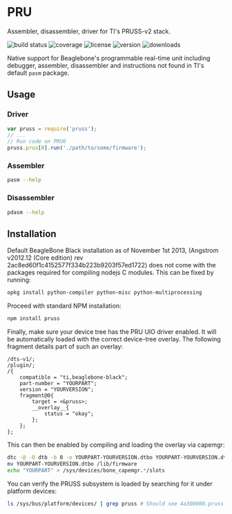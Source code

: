 # PRU

Assembler, disassembler, driver for TI's PRUSS-v2 stack.

![build status](http://img.shields.io/travis/izaakschroeder/pruss.svg?branch=master&style=flat)
![coverage](http://img.shields.io/coveralls/izaakschroeder/pruss.svg?branch=master&style=flat)
![license](http://img.shields.io/npm/l/pruss.svg?style=flat)
![version](http://img.shields.io/npm/v/pruss.svg?style=flat)
![downloads](http://img.shields.io/npm/dm/pruss.svg?style=flat)


Native support for Beaglebone's programmable real-time unit including debugger, assembler, disassembler and instructions not found in TI's default `pasm` package.

## Usage

### Driver

```javascript
var pruss = require('pruss');
// ...
// Run code on PRU0
pruss.prus[0].run('./path/to/some/firmware');
```

### Assembler

```sh
pasm --help
```

### Disassembler

```sh
pdasm --help
```

## Installation

Default BeagleBone Black installation as of November 1st 2013, (Angstrom v2012.12 (Core edition) rev 2ac8ed60f1c4152577f334b223b9203f57ed1722) does not come with the packages required for compiling nodejs C modules. This can be fixed by running:
```bash
opkg install python-compiler python-misc python-multiprocessing
```

Proceed with standard NPM installation:
```bash
npm install pruss
```

Finally, make sure your device tree has the PRU UIO driver enabled. It will be automatically loaded with the correct device-tree overlay. The following fragment details part of such an overlay:
```
/dts-v1/;
/plugin/;
/{
	compatible = "ti,beaglebone-black";
	part-number = "YOURPART";
	version = "YOURVERSION";
	fragment@0{
		target = <&pruss>;
		__overlay__{
			status = "okay";
		};
	};
};
```

This can then be enabled by compiling and loading the overlay via capemgr:
```bash
dtc -@ -O dtb -b 0 -o YOURPART-YOURVERSION.dtbo YOURPART-YOURVERSION.dts
mv YOURPART-YOURVERSION.dtbo /lib/firmware
echo "YOURPART" > /sys/devices/bone_capemgr.*/slots
```

You can verify the PRUSS subsystem is loaded by searching for it under platform devices:
```bash
ls /sys/bus/platform/devices/ | grep pruss # Should see 4a300000.pruss or similar
```

[Instruction Reference]: http://processors.wiki.ti.com/index.php/PRU_Assembly_Instructions
